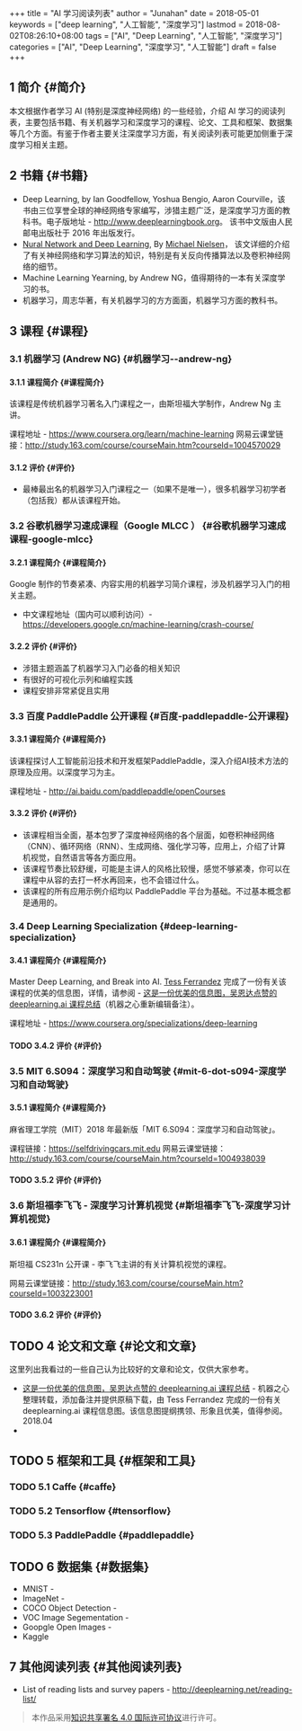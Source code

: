 +++
title = "AI 学习阅读列表"
author = "Junahan"
date = 2018-05-01
keywords = ["deep learning", "人工智能", "深度学习"]
lastmod = 2018-08-02T08:26:10+08:00
tags = ["AI", "Deep Learning", "人工智能", "深度学习"]
categories = ["AI", "Deep Learning", "深度学习", "人工智能"]
draft = false
+++

## <span class="section-num">1</span> 简介 {#简介}

本文根据作者学习 AI (特别是深度神经网络) 的一些经验，介绍 AI 学习的阅读列表，主要包括书籍、有关机器学习和深度学习的课程、论文、工具和框架、数据集等几个方面。有鉴于作者主要关注深度学习方面，有关阅读列表可能更加侧重于深度学习相关主题。


## <span class="section-num">2</span> 书籍 {#书籍}

-   Deep Learning, by Ian Goodfellow, Yoshua Bengio, Aaron Courville，该书由三位享誉全球的神经网络专家编写，涉猎主题广泛，是深度学习方面的教科书。电子版地址 - <http://www.deeplearningbook.org>。 该书中文版由人民邮电出版社于 2016 年出版发行。
-   [Nural Network and Deep Learning](http://neuralnetworksanddeeplearning.com/index.html), By [Michael Nielsen](http:http://michaelnielsen.org/)， 该文详细的介绍了有关神经网络和学习算法的知识，特别是有关反向传播算法以及卷积神经网络的细节。
-   Machine Learning Yearning, by Andrew NG，值得期待的一本有关深度学习的书。
-   机器学习，周志华著，有关机器学习的方方面面，机器学习方面的教科书。


## <span class="section-num">3</span> 课程 {#课程}


### <span class="section-num">3.1</span> 机器学习 (Andrew NG) {#机器学习--andrew-ng}


#### <span class="section-num">3.1.1</span> 课程简介 {#课程简介}

该课程是传统机器学习著名入门课程之一，由斯坦福大学制作，Andrew Ng 主讲。

课程地址 - <https://www.coursera.org/learn/machine-learning>
网易云课堂链接：<http://study.163.com/course/courseMain.htm?courseId=1004570029>


#### <span class="section-num">3.1.2</span> 评价 {#评价}

-   最棒最出名的机器学习入门课程之一（如果不是唯一），很多机器学习初学者（包括我）都从该课程开始。


### <span class="section-num">3.2</span> 谷歌机器学习速成课程（Google MLCC ） {#谷歌机器学习速成课程-google-mlcc}


#### <span class="section-num">3.2.1</span> 课程简介 {#课程简介}

Google 制作的节奏紧凑、内容实用的机器学习简介课程，涉及机器学习入门的相关主题。

-   中文课程地址（国内可以顺利访问）- <https://developers.google.cn/machine-learning/crash-course/>


#### <span class="section-num">3.2.2</span> 评价 {#评价}

-   涉猎主题涵盖了机器学习入门必备的相关知识
-   有很好的可视化示列和编程实践
-   课程安排非常紧促且实用


### <span class="section-num">3.3</span> 百度 PaddlePaddle 公开课程 {#百度-paddlepaddle-公开课程}


#### <span class="section-num">3.3.1</span> 课程简介 {#课程简介}

该课程探讨人工智能前沿技术和开发框架PaddlePaddle，深入介绍AI技术方法的原理及应用。以深度学习为主。

课程地址 - <http://ai.baidu.com/paddlepaddle/openCourses>


#### <span class="section-num">3.3.2</span> 评价 {#评价}

-   该课程相当全面，基本包罗了深度神经网络的各个层面，如卷积神经网络（CNN）、循环网络（RNN）、生成网络、强化学习等，应用上，介绍了计算机视觉，自然语言等各方面应用。
-   该课程节奏比较舒缓，可能是主讲人的风格比较慢，感觉不够紧凑，你可以在课程中从容的去打一杯水再回来，也不会错过什么。
-   该课程的所有应用示例介绍均以 PaddlePaddle 平台为基础。不过基本概念都是通用的。


### <span class="section-num">3.4</span> Deep Learning Specialization {#deep-learning-specialization}


#### <span class="section-num">3.4.1</span> 课程简介 {#课程简介}

Master Deep Learning, and Break into AI.
[Tess Ferrandez](https://www.linkedin.com/in/tess-ferrandez-97845a5) 完成了一份有关该课程的优美的信息图，详情，请参阅 - [这是一份优美的信息图，吴恩达点赞的 deeplearning.ai 课程总结](https://zhuanlan.zhihu.com/p/34346816)（机器之心重新编辑备注）。

课程地址 - <https://www.coursera.org/specializations/deep-learning>


#### <span class="org-todo todo TODO">TODO</span> <span class="section-num">3.4.2</span> 评价 {#评价}


### <span class="section-num">3.5</span> MIT 6.S094：深度学习和自动驾驶 {#mit-6-dot-s094-深度学习和自动驾驶}


#### <span class="section-num">3.5.1</span> 课程简介 {#课程简介}

麻省理工学院（MIT）2018 年最新版「MIT 6.S094：深度学习和自动驾驶」。

课程链接：<https://selfdrivingcars.mit.edu>
网易云课堂链接：<http://study.163.com/course/courseMain.htm?courseId=1004938039>


#### <span class="org-todo todo TODO">TODO</span> <span class="section-num">3.5.2</span> 评价 {#评价}


### <span class="section-num">3.6</span> 斯坦福李飞飞 - 深度学习计算机视觉 {#斯坦福李飞飞-深度学习计算机视觉}


#### <span class="section-num">3.6.1</span> 课程简介 {#课程简介}

斯坦福 CS231n 公开课 - 李飞飞主讲的有关计算机视觉的课程。

网易云课堂链接：<http://study.163.com/course/courseMain.htm?courseId=1003223001>


#### <span class="org-todo todo TODO">TODO</span> <span class="section-num">3.6.2</span> 评价 {#评价}


## <span class="org-todo todo TODO">TODO</span> <span class="section-num">4</span> 论文和文章 {#论文和文章}

这里列出我看过的一些自己认为比较好的文章和论文，仅供大家参考。

-   [这是一份优美的信息图，吴恩达点赞的 deeplearning.ai 课程总结](https://zhuanlan.zhihu.com/p/34346816) - 机器之心整理转载，添加备注并提供原稿下载，由 Tess Ferrandez 完成的一份有关 deeplearning.ai 课程信息图。该信息图提纲携领、形象且优美，值得参阅。2018.04
-


## <span class="org-todo todo TODO">TODO</span> <span class="section-num">5</span> 框架和工具 {#框架和工具}


### <span class="org-todo todo TODO">TODO</span> <span class="section-num">5.1</span> Caffe {#caffe}


### <span class="org-todo todo TODO">TODO</span> <span class="section-num">5.2</span> Tensorflow {#tensorflow}


### <span class="org-todo todo TODO">TODO</span> <span class="section-num">5.3</span> PaddlePaddle {#paddlepaddle}


## <span class="org-todo todo TODO">TODO</span> <span class="section-num">6</span> 数据集 {#数据集}

-   MNIST -
-   ImageNet -
-   COCO Object Detection -
-   VOC Image Segementation -
-   Goopgle Open Images -
-   Kaggle


## <span class="section-num">7</span> 其他阅读列表 {#其他阅读列表}

-   List of reading lists and survey papers - <http://deeplearning.net/reading-list/>

> 本作品采用[知识共享署名 4.0 国际许可协议](http://creativecommons.org/licenses/by/4.0/)进行许可。
